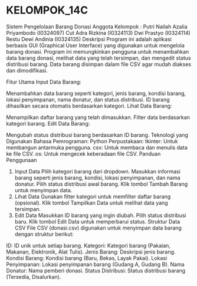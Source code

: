# KELOMPOK_14C
Sistem Pengelolaan Barang Donasi
Anggota Kelompok :
Putri Nailah Azalia Priyambodo (I0324097)
Cut Adra Rizkina (I0324113)
Dwi Prastyo (I0324114)
Restu Dewi Andinia (I0324135)
Deskripsi
Program ini adalah aplikasi berbasis GUI (Graphical User Interface) yang digunakan untuk mengelola barang donasi. Program ini memungkinkan pengguna untuk menambahkan data barang donasi, melihat data yang telah tersimpan, dan mengedit status distribusi barang. Data barang disimpan dalam file CSV agar mudah diakses dan dimodifikasi.

Fitur Utama
Input Data Barang:

Menambahkan data barang seperti kategori, jenis barang, kondisi barang, lokasi penyimpanan, nama donatur, dan status distribusi.
ID barang dihasilkan secara otomatis berdasarkan kategori.
Lihat Data Barang:

Menampilkan daftar barang yang telah dimasukkan.
Filter data berdasarkan kategori barang.
Edit Data Barang:

Mengubah status distribusi barang berdasarkan ID barang.
Teknologi yang Digunakan
Bahasa Pemrograman: Python
Perpustakaan:
tkinter: Untuk membangun antarmuka pengguna.
csv: Untuk membaca dan menulis data ke file CSV.
os: Untuk mengecek keberadaan file CSV.
Panduan Penggunaan
1. Input Data
Pilih kategori barang dari dropdown.
Masukkan informasi barang seperti jenis barang, kondisi, lokasi penyimpanan, dan nama donatur.
Pilih status distribusi awal barang.
Klik tombol Tambah Barang untuk menyimpan data.
2. Lihat Data
Gunakan filter kategori untuk memfilter daftar barang (opsional).
Klik tombol Tampilkan Data untuk melihat data yang tersimpan.
3. Edit Data
Masukkan ID barang yang ingin diubah.
Pilih status distribusi baru.
Klik tombol Edit Data untuk memperbarui status.
Struktur Data CSV
File CSV (donasi.csv) digunakan untuk menyimpan data barang dengan struktur berikut:

ID: ID unik untuk setiap barang.
Kategori: Kategori barang (Pakaian, Makanan, Elektronik, Alat Tulis).
Jenis Barang: Deskripsi jenis barang.
Kondisi Barang: Kondisi barang (Baru, Bekas, Layak Pakai).
Lokasi Penyimpanan: Lokasi penyimpanan barang (Gudang A, Gudang B).
Nama Donatur: Nama pemberi donasi.
Status Distribusi: Status distribusi barang (Tersedia, Disalurkan).
